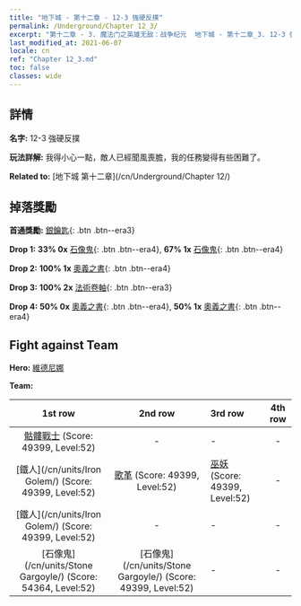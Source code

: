 ```yaml
---
title: "地下城 - 第十二章 - 12-3 強硬反撲"
permalink: /Underground/Chapter 12_3/
excerpt: "第十二章 - 3. 魔法门之英雄无敌：战争纪元  地下城 - 第十二章_3. 12-3 強硬反撲"
last_modified_at: 2021-06-07
locale: cn
ref: "Chapter 12_3.md"
toc: false
classes: wide
---
```


## 詳情

 **名字:** 12-3 強硬反撲

 **玩法詳解:**       我得小心一點，敵人已經聞風喪膽，我的任務變得有些困難了。

 **Related to:** [地下城 第十二章](/cn/Underground/Chapter 12/)

## 掉落獎勵

 **首通獎勵:** [銀鑰匙](/cn/Items/con_693/){: .btn .btn--era3}

 **Drop 1:** **33% 0x** [石像鬼](/cn/Items/unt_236/){: .btn .btn--era4}, **67% 1x** [石像鬼](/cn/Items/unt_236/){: .btn .btn--era4}

 **Drop 2:** **100% 1x** [奧義之書](/cn/Items/mat_53/){: .btn .btn--era4}

 **Drop 3:** **100% 2x** [法術卷軸](/cn/Items/con_694/){: .btn .btn--era3}

 **Drop 4:** **50% 0x** [奧義之書](/cn/Items/mat_46/){: .btn .btn--era4}, **50% 1x** [奧義之書](/cn/Items/mat_46/){: .btn .btn--era4}


## Fight against Team
 **Hero:** [維德尼娜](/cn/heroes/Vidomina/)

 **Team:**


  | 1st row | 2nd row | 3rd row | 4th row |
  |:----:|:----:|:----|:----:|
  | [骷髏戰士](/cn/units/Skeleton/) (Score: 49399, Level:52)  | - | - | - |
  | [鐵人](/cn/units/Iron Golem/) (Score: 49399, Level:52)  | [歌革](/cn/units/Gog/) (Score: 49399, Level:52)  | [巫妖](/cn/units/Lich/) (Score: 49399, Level:52)  | - |
  | [鐵人](/cn/units/Iron Golem/) (Score: 49399, Level:52)  | - | - | - |
  | [石像鬼](/cn/units/Stone Gargoyle/) (Score: 54364, Level:52)  | [石像鬼](/cn/units/Stone Gargoyle/) (Score: 49399, Level:52)  | - | - |


